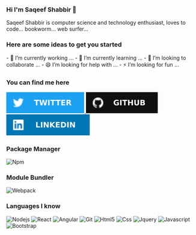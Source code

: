 ### Hi I'm Saqeef Shabbir 👋

Saqeef Shabbir is computer science and technology enthusiast, loves to code... bookworm... web surfer...

<h3>Here are some ideas to get you started</h3>
- 🔭 I’m currently working ...
- 🌱 I’m currently learning ...
- 👯 I’m looking to collaborate ...
- 😄 I’m looking for help with ...
- ⚡ I’m looking for fun ...

<h3>You can find me here</h3>
<p>
    <a href="https://twitter.com/m_saqeefshabbir" target="_blank">
        <img alt="Twitter" src="https://raw.githubusercontent.com/SaqeefShabbir/SaqeefShabbir/main/assets/Twitter-Icon.svg" />
    </a> 
    <a href="https://github.com/muhammad-saqeef-shabbir" target="_blank">
        <img alt="Github" src="https://raw.githubusercontent.com/SaqeefShabbir/SaqeefShabbir/main/assets/Github-Icon.svg" />
    </a> 
    <a href="https://pk.linkedin.com/in/muhammad-saqeef-shabbir-779668b3" target="_blank">
        <img alt="LinkedIn" src="https://raw.githubusercontent.com/SaqeefShabbir/SaqeefShabbir/main/assets/LinkedIn-Icon.svg" />
    </a> 
</p>

<h3>Package Manager</h3>
<p>
  <img alt="Npm" src="https://img.shields.io/badge/-NPM-CB3837?style=for-the-badge&logo=npm&logoColor=white" />
</p>

<h3>Module Bundler</h3>
<p>
    <img alt="Webpack" src="https://img.shields.io/badge/-Webpack-FB542B?style=for-the-badge&logo=webpack&logoColor=white" />
</p>

<h3>Languages I know</h3>
<p>
  <img alt="Nodejs" src="https://img.shields.io/badge/-Nodejs-43853d?style=for-the-badge&logo=Node.js&logoColor=white" />
  <img alt="React" src="https://img.shields.io/badge/-React-007ACC?style=for-the-badge&logo=react&logoColor=white" />
  <img alt="Angular" src="https://img.shields.io/badge/-Angular-DD0031?style=for-the-badge&logo=angular&logoColor=white" />
  <img alt="Git" src="https://img.shields.io/badge/-Git-E10098?style=for-the-badge&logo=git&logoColor=white" />
  <img alt="Html5" src="https://img.shields.io/badge/-HTML5-E34F26?style=for-the-badge&logo=html5&logoColor=white" />
  <img alt="Css" src="https://img.shields.io/badge/-CSS-13aa52?style=for-the-badge&logo=css3&logoColor=white" />
  <img alt="Jquery" src="https://img.shields.io/badge/-Jquery-430098?style=for-the-badge&logo=jquery&logoColor=white" />
  <img alt="Javascript" src="https://img.shields.io/badge/-Javascript-F7B93E?style=for-the-badge&logo=javascript&logoColor=white" />
  <img alt="Bootstrap" src="https://img.shields.io/badge/-Bootstrap-13aa52?style=for-the-badge&logo=bootstrap&logoColor=white" />
</p>
